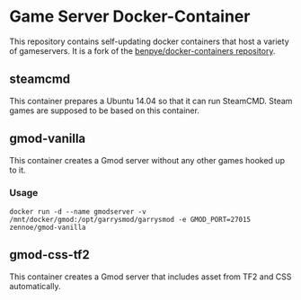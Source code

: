 # Game Server Docker-Container
This repository contains self-updating docker containers that host a variety of gameservers. It is a fork of the [benpye/docker-containers repository](https://github.com/benpye/docker-containers).

## steamcmd
This container prepares a Ubuntu 14.04 so that it can run SteamCMD. Steam games are supposed to be based on this container.

## gmod-vanilla
This container creates a Gmod server without any other games hooked up to it.

### Usage

    docker run -d --name gmodserver -v /mnt/docker/gmod:/opt/garrysmod/garrysmod -e GMOD_PORT=27015 zennoe/gmod-vanilla

## gmod-css-tf2
This container creates a Gmod server that includes asset from TF2 and CSS automatically.